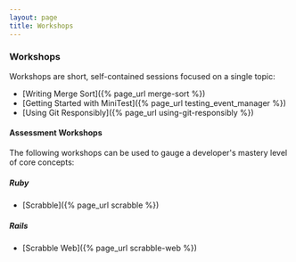 ```yaml
---
layout: page
title: Workshops
---
```


### Workshops

Workshops are short, self-contained sessions focused on a single topic:

* [Writing Merge Sort]({% page_url merge-sort %})
* [Getting Started with MiniTest]({% page_url testing_event_manager %})
* [Using Git Responsibly]({% page_url using-git-responsibly %})

#### Assessment Workshops

The following workshops can be used to gauge a developer's mastery level of core concepts:

##### Ruby

* [Scrabble]({% page_url scrabble %})

##### Rails

* [Scrabble Web]({% page_url scrabble-web %})
